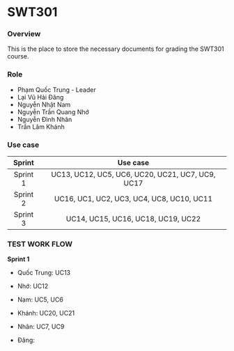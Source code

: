 # SWT301

### Overview
This is the place to store the necessary documents for grading the SWT301 course.

### Role
- Phạm Quốc Trung - Leader
- Lại Vũ Hải Đăng
- Nguyễn Nhật Nam
- Nguyễn Trần Quang Nhớ
- Nguyễn Đình Nhân
- Trần Lâm Khánh

### Use case

   Sprint       | Use case                                         |
|:-------------:|:------------------------------------------------:|
| Sprint 1      | UC13, UC12, UC5, UC6, UC20, UC21, UC7, UC9, UC17 |
| Sprint 2      | UC16, UC1, UC2, UC3, UC4, UC8, UC10, UC11        |
| Sprint 3      | UC14, UC15, UC16, UC18, UC19, UC22               |

### TEST WORK FLOW

**Sprint 1**
- Quốc Trung: UC13

- Nhớ: UC12

- Nam: UC5, UC6

- Khánh: UC20, UC21

- Nhân: UC7, UC9

- Đăng: 
